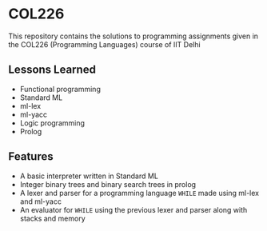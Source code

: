# COL226

This repository contains the solutions to programming assignments given in the COL226 (Programming Languages) course of IIT Delhi

## Lessons Learned

- Functional programming
- Standard ML
- ml-lex
- ml-yacc
- Logic programming
- Prolog

## Features

- A basic interpreter written in Standard ML
- Integer binary trees and binary search trees in prolog
- A lexer and parser for a programming language `WHILE` made using ml-lex and ml-yacc
- An evaluator for `WHILE` using the previous lexer and parser along with stacks and memory
